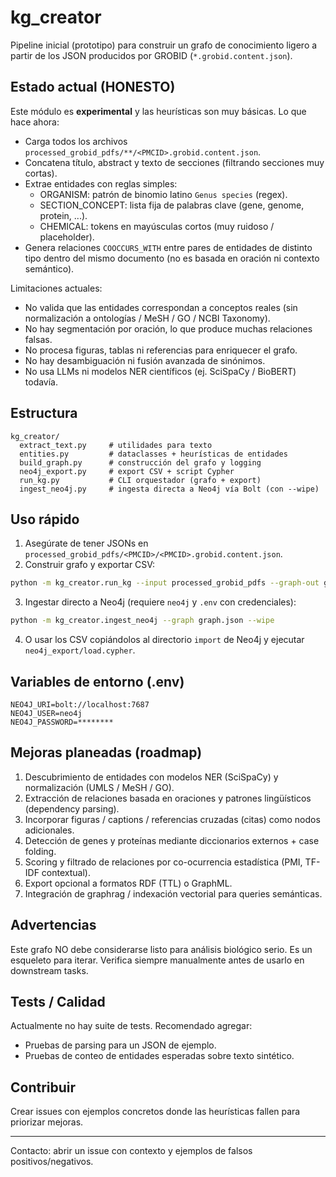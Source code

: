 # kg_creator

Pipeline inicial (prototipo) para construir un grafo de conocimiento ligero a partir de los JSON producidos por GROBID (`*.grobid.content.json`).

## Estado actual (HONESTO)
Este módulo es **experimental** y las heurísticas son muy básicas. Lo que hace ahora:
- Carga todos los archivos `processed_grobid_pdfs/**/<PMCID>.grobid.content.json`.
- Concatena título, abstract y texto de secciones (filtrando secciones muy cortas).
- Extrae entidades con reglas simples:
  - ORGANISM: patrón de binomio latino `Genus species` (regex).
  - SECTION_CONCEPT: lista fija de palabras clave (gene, genome, protein, ...).
  - CHEMICAL: tokens en mayúsculas cortos (muy ruidoso / placeholder).
- Genera relaciones `COOCCURS_WITH` entre pares de entidades de distinto tipo dentro del mismo documento (no es basada en oración ni contexto semántico).

Limitaciones actuales:
- No valida que las entidades correspondan a conceptos reales (sin normalización a ontologías / MeSH / GO / NCBI Taxonomy).
- No hay segmentación por oración, lo que produce muchas relaciones falsas.
- No procesa figuras, tablas ni referencias para enriquecer el grafo.
- No hay desambiguación ni fusión avanzada de sinónimos.
- No usa LLMs ni modelos NER científicos (ej. SciSpaCy / BioBERT) todavía.

## Estructura
```
kg_creator/
  extract_text.py     # utilidades para texto
  entities.py         # dataclasses + heurísticas de entidades
  build_graph.py      # construcción del grafo y logging
  neo4j_export.py     # export CSV + script Cypher
  run_kg.py           # CLI orquestador (grafo + export)
  ingest_neo4j.py     # ingesta directa a Neo4j vía Bolt (con --wipe)
```

## Uso rápido
1. Asegúrate de tener JSONs en `processed_grobid_pdfs/<PMCID>/<PMCID>.grobid.content.json`.
2. Construir grafo y exportar CSV:
```bash
python -m kg_creator.run_kg --input processed_grobid_pdfs --graph-out graph.json --neo4j-out neo4j_export
```
3. Ingestar directo a Neo4j (requiere `neo4j` y `.env` con credenciales):
```bash
python -m kg_creator.ingest_neo4j --graph graph.json --wipe
```
4. O usar los CSV copiándolos al directorio `import` de Neo4j y ejecutar `neo4j_export/load.cypher`.

## Variables de entorno (.env)
```
NEO4J_URI=bolt://localhost:7687
NEO4J_USER=neo4j
NEO4J_PASSWORD=********
```

## Mejoras planeadas (roadmap)
1. Descubrimiento de entidades con modelos NER (SciSpaCy) y normalización (UMLS / MeSH / GO).
2. Extracción de relaciones basada en oraciones y patrones lingüísticos (dependency parsing).
3. Incorporar figuras / captions / referencias cruzadas (citas) como nodos adicionales.
4. Detección de genes y proteínas mediante diccionarios externos + case folding.
5. Scoring y filtrado de relaciones por co-ocurrencia estadística (PMI, TF-IDF contextual).
6. Export opcional a formatos RDF (TTL) o GraphML.
7. Integración de graphrag / indexación vectorial para queries semánticas.

## Advertencias
Este grafo NO debe considerarse listo para análisis biológico serio. Es un esqueleto para iterar. Verifica siempre manualmente antes de usarlo en downstream tasks.

## Tests / Calidad
Actualmente no hay suite de tests. Recomendado agregar:
- Pruebas de parsing para un JSON de ejemplo.
- Pruebas de conteo de entidades esperadas sobre texto sintético.

## Contribuir
Crear issues con ejemplos concretos donde las heurísticas fallen para priorizar mejoras.

---
Contacto: abrir un issue con contexto y ejemplos de falsos positivos/negativos.
